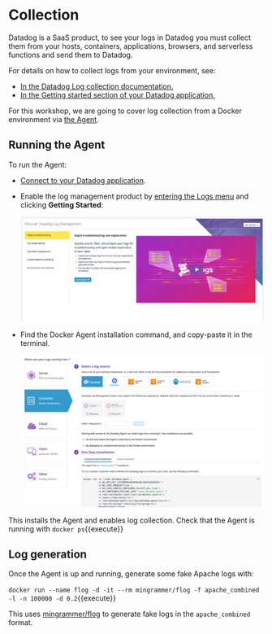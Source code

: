 # Collection

Datadog is a SaaS product, to see your logs in Datadog you must collect them from your hosts, containers, applications, browsers, and serverless functions and send them to Datadog.

For details on how to collect logs from your environment, see:

* [In the Datadog Log collection documentation.](https://docs.datadoghq.com/logs/log_collection/)
* [In the Getting started section of your Datadog application.](https://app.datadoghq.com/logs/onboarding)

For this workshop, we are going to cover log collection from a Docker environment via [the Agent](https://docs.datadoghq.com/agent/).

## Running the Agent

To run the Agent:

* [Connect to your Datadog application](https://app.datadoghq.com).
* Enable the log management product by [entering the Logs menu](https://app.datadoghq.com/logs/activation) and clicking **Getting Started**:

    ![log enable](https://raw.githubusercontent.com/l0k0ms/workshops/master/log-workshop-4/images/log-enable.png)

* Find the Docker Agent installation command, and copy-paste it in the terminal.

    ![log getting started](https://raw.githubusercontent.com/l0k0ms/workshops/master/log-workshop-4/images/logs-gs.png)

This installs the Agent and enables log collection. Check that the Agent is running with `docker ps`{{execute}}

## Log generation

Once the Agent is up and running, generate some fake Apache logs with:

`docker run --name flog -d -it --rm mingrammer/flog -f apache_combined -l -n 100000 -d 0.2`{{execute}}

This uses [mingrammer/flog](https://github.com/mingrammer/flog) to generate fake logs in the `apache_combined` format.
